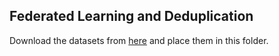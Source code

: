 ## Federated Learning and Deduplication

Download the datasets from [here](https://drive.google.com/drive/folders/1SYycnxYaLr4iPeMGxGhtxX1Zs8P_UKLI?usp=drive_link) and place them in this folder.